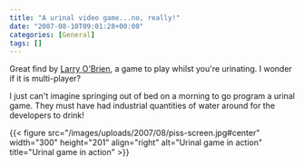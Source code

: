 ```yaml
---
title: "A urinal video game...no, really!"
date: "2007-08-10T09:01:28+00:00"
categories: [General]
tags: []
---
```


Great find by <a href="http://www.knowing.net/">Larry O'Brien</a>, a game to play whilst you're urinating. I wonder if it is multi-player?

I just can't imagine springing out of bed on a morning to go program a urinal game. They must have had industrial quantities of water around for the developers to drink!

{{< figure src="/images/uploads/2007/08/piss-screen.jpg#center" width="300" height="201" align="right" alt="Urinal game in action" title="Urinal game in action" >}}
